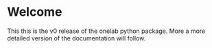 # Welcome

This this is the v0 release of the onelab python package. More a more
detailed version of the documentation will follow.
